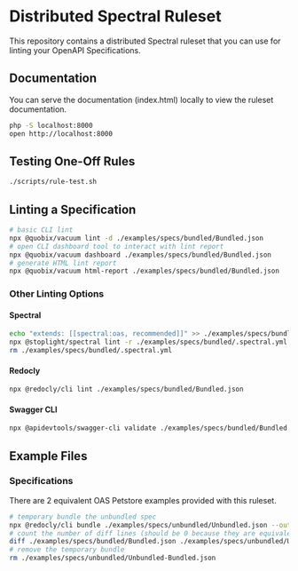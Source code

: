 # Distributed Spectral Ruleset

This repository contains a distributed Spectral ruleset that you can use for linting your OpenAPI Specifications.

## Documentation

You can serve the documentation (index.html) locally to view the ruleset documentation.

```bash
php -S localhost:8000
open http://localhost:8000
```

## Testing One-Off Rules

```bash
./scripts/rule-test.sh
```

## Linting a Specification

```bash
# basic CLI lint
npx @quobix/vacuum lint -d ./examples/specs/bundled/Bundled.json
# open CLI dashboard tool to interact with lint report
npx @quobix/vacuum dashboard ./examples/specs/bundled/Bundled.json
# generate HTML lint report
npx @quobix/vacuum html-report ./examples/specs/bundled/Bundled.json
```

### Other Linting Options

#### Spectral

```bash
echo "extends: [[spectral:oas, recommended]]" >> ./examples/specs/bundled/.spectral.yml
npx @stoplight/spectral lint -r ./examples/specs/bundled/.spectral.yml --format=stylish ./examples/specs/bundled/Bundled.json
rm ./examples/specs/bundled/.spectral.yml
```

#### Redocly

```bash
npx @redocly/cli lint ./examples/specs/bundled/Bundled.json
```

#### Swagger CLI

```bash
npx @apidevtools/swagger-cli validate ./examples/specs/bundled/Bundled.json
```

## Example Files

### Specifications

There are 2 equivalent OAS Petstore examples provided with this ruleset.

```bash
# temporary bundle the unbundled spec
npx @redocly/cli bundle ./examples/specs/unbundled/Unbundled.json --output ./examples/specs/unbundled/Unbundled-Bundled.json
# count the number of diff lines (should be 0 because they are equivalent)
diff ./examples/specs/bundled/Bundled.json ./examples/specs/unbundled/Unbundled-Bundled.json | wc -l
# remove the temporary bundle
rm ./examples/specs/unbundled/Unbundled-Bundled.json
```